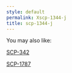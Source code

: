 ```yaml
---
style: default
permalink: Xscp-1344-j
title: scp-1344-j
---
```

You may also like:

[SCP-342](http://scp-wiki.net/scp-342)

[SCP-1787](http://scp-wiki.net/scp-1787)
